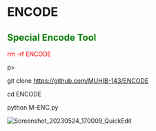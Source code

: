 # ENCODE

<h2 style="color: green;">Special Encode Tool</h2>

<p style="color: red;">rm -rf ENCODE</p>p>

git clone https://github.com/MUHIB-143/ENCODE

cd ENCODE

python M-ENC.py

![Screenshot_20230524_170009_QuickEdit](https://github.com/MUHIB-143/ENCODE/assets/122245772/a10b4f1a-719f-477c-a4bf-45bca7c53f71)
